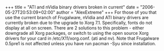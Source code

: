 +++
title = "ATI and nVidia binary drivers broken in current"
date = "2006-05-27T20:53:09+02:00"
author = "AlexExtreme"
+++
For those of you that use the current branch of Frugalware, nVidia and ATI binary drivers are currently broken due to the upgrade to Xorg 7.1. Specifically, fonts do not display at all on screen. There are 2 solutions to this problem - either downgrade all Xorg packages, or switch to using the open source Xorg drivers for your card in /etc/X11/xorg.conf. (ati and nv). Note that Frugalware 0.5pre1 is not affected unless you have run pacman -Syu since installation.  

  
